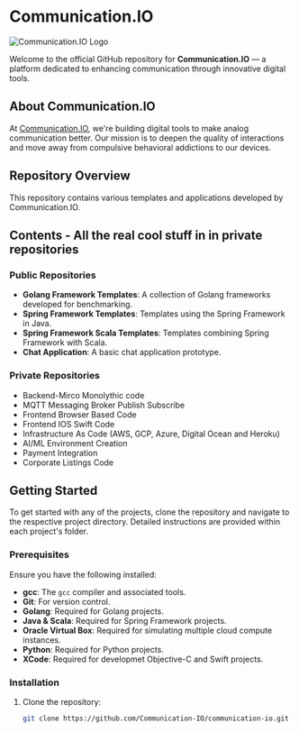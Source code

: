 # Communication.IO

![Communication.IO Logo](https://communication.io/logo.png)

Welcome to the official GitHub repository for **Communication.IO** — a platform dedicated to enhancing communication through innovative digital tools.

## About Communication.IO

At [Communication.IO](http://communication.io), we're building digital tools to make analog communication better. Our mission is to deepen the quality of interactions and move away from compulsive behavioral addictions to our devices. 

## Repository Overview

This repository contains various templates and applications developed by Communication.IO.

## Contents - All the real cool stuff in in private repositories
### Public Repositories
- **Golang Framework Templates**: A collection of Golang frameworks developed for benchmarking.
- **Spring Framework Templates**: Templates using the Spring Framework in Java.
- **Spring Framework Scala Templates**: Templates combining Spring Framework with Scala.
- **Chat Application**: A basic chat application prototype.
  
### Private Repositories
- Backend-Mirco Monolythic code
- MQTT Messaging Broker Publish Subscribe
- Frontend Browser Based Code
- Frontend IOS Swift Code
- Infrastructure As Code (AWS, GCP, Azure, Digital Ocean and Heroku)
- AI/ML Environment Creation
- Payment Integration
- Corporate Listings Code

## Getting Started

To get started with any of the projects, clone the repository and navigate to the respective project directory. Detailed instructions are provided within each project's folder.

### Prerequisites

Ensure you have the following installed:

- **gcc**: The `gcc` compiler and associated tools.
- **Git**: For version control.
- **Golang**: Required for Golang projects.
- **Java & Scala**: Required for Spring Framework projects.
- **Oracle Virtual Box**: Required for simulating multiple cloud compute instances.
- **Python**: Required for Python projects.
- **XCode**: Required for developmet Objective-C and Swift projects.


### Installation

1. Clone the repository:

   ```bash
   git clone https://github.com/Communication-IO/communication-io.git

